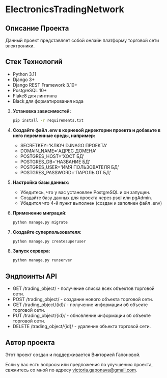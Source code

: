 # ElectronicsTradingNetwork

## Описание Проекта
Данный проект представляет собой онлайн платформу торговой сети электроники.

## Стек Технологий

- Python 3.11
- Django 3+
- Django REST Framework 3.10+
- PostgreSQL 10+
- Flake8 для линтинга
- Black для форматирования кода

3. **Установка зависимостей:**
    ```bash
   pip install -r requirements.txt
   
4. **Создайте файл .env в корневой директории проекта и добавьте в него переменные среды, например:**
   * SECRETKEY='КЛЮЧ DJNAGO ПРОЕКТА'
   * DOMAIN_NAME='АДРЕС ДОМЕНА'
   * POSTGRES_HOST='ХОСТ БД'
   * POSTGRES_DB='НАЗВАНИЕ БД'
   * POSTGRES_USER='ИМЯ ПОЛЬЗОВАТЕЛЯ БД'
   * POSTGRES_PASSWORD='ПАРОЛЬ ОТ БД'
   
5. **Настройка базы данных:**
   * Убедитесь, что у вас установлен PostgreSQL и он запущен.
   * Создайте базу данных для проекта через psql или pgAdmin.
   * Убедится что 4-й пункт выполнен (создан и заполнен файл .env)
   
6. **Применение миграций:**
   ```bash
   python manage.py migrate
   
6. **Создайте суперпользователя:**
   ```bash
   python manage.py createsuperuser 
   
7. **Запуск сервера:**
   ```bash
   python manage.py runserver

## Эндпоинты API
- GET /trading_object/ - получение списка всех объектов торговой сети.
- POST /trading_object/ - создание нового объекта торговой сети.
- GET /trading_object/{id}/ - получение информации об объекте торговой сети.
- PUT /trading_object/{id}/ - обновление информации об объекте торговой сети.
- DELETE /trading_object/{id}/ - удаление объекта торговой сети.

## Автор проекта

Этот проект создан и поддерживается Викторией Гапоновой.

Если у вас есть вопросы или предложения по улучшению проекта, свяжитесь со мной по адресу victoria.gaponava@gmail.com.
